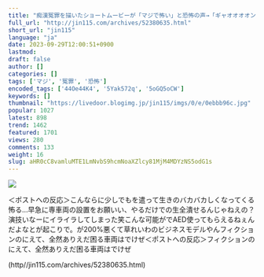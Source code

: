 ```yaml
---
title: "痴漢冤罪を描いたショートムービーが「マジで怖い」と恐怖の声→「ギャオオオオン！」 オゲーム速報＠刃"
full_url: "http://jin115.com/archives/52380635.html"
short_url: "jin115"
language: "ja"
date: 2023-09-29T12:00:51+0900
lastmod: 
draft: false
author: []
categories: []
tags: ['マジ', '冤罪', '恐怖']
encoded_tags: ['44Oe44K4', '5Yak572q', '5oGQ5oCW']
keywords: []
thumbnail: "https://livedoor.blogimg.jp/jin115/imgs/0/e/0ebbb96c.jpg"
popular: 1027
latest: 898
trend: 1462
featured: 1701
views: 280
comments: 133
weight: 16
slug: aHR0cC8vamluMTE1LmNvbS9hcmNoaXZlcy81MjM4MDYzNS5odG1s
---
```


![](https://livedoor.blogimg.jp/jin115/imgs/0/e/0ebbb96c.jpg)

＜ポストへの反応＞こんならに少しでもを遣って生きのバカバカしくなってくる怖る…早急に専車両の設置をお願いい、やるだけでの生全潰せるんじゃねえの？演技いなーにイライラしてしまった笑こんな可能がでAED使ってもらえるねぇんだよなとが起こりで。が200%悪くて草れいわのビジネスモデルやんフィクションのにえて、全然ありえだ困る車両はでけぜ＜ポストへの反応＞フィクションのにえて、全然ありえだ困る車両はでけぜ

(http//jin115.com/archives/52380635.html)
